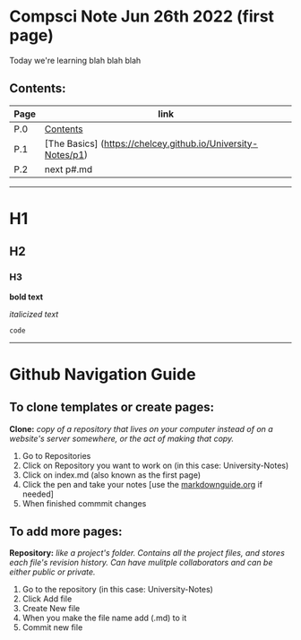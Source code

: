 # Compsci Note Jun 26th 2022 (first page)

Today we're learning blah blah blah

## Contents:

|Page| link|
|---------|------------|
| P.0  | [Contents](https://chelcey.github.io/University-Notes/) |
| P.1 |[The Basics] (https://chelcey.github.io/University-Notes/p1) |
| P.2 | next p#.md |

---

# H1
## H2
### H3

**bold text**

*italicized text*

`code`

---

# Github Navigation Guide
## To clone templates or create pages:
**Clone:** *copy of a repository that lives on your computer instead of on a website's server somewhere, or the act of making that copy.*

1. Go to Repositories
2. Click on Repository you want to work on (in this case: University-Notes)
3. Click on index.md (also known as the first page)
4. Click the pen and take your notes [use the [markdownguide.org](https://www.markdownguide.org) if needed]
5. When finished commmit changes

## To add more pages:
**Repository:** *like a project's folder. Contains all the project files, and stores each file's revision history. Can have mulitple collaborators and can be either public or private.*

1. Go to the repository (in this case: University-Notes)
2. Click Add file
3. Create New file
4. When you make the file name add (.md) to it
5. Commit new file
